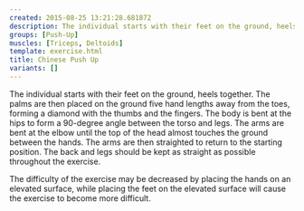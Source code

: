 ```yaml
---
created: 2015-08-25 13:21:28.681872
description: The individual starts with their feet on the ground, heels together.
groups: [Push-Up]
muscles: [Triceps, Deltoids]
template: exercise.html
title: Chinese Push Up
variants: []
---
```

The individual starts with their feet on the ground, heels together. The palms are then placed on the ground five hand lengths away from the toes, forming a diamond with the thumbs and the fingers. The body is bent at the hips to form a 90-degree angle between the torso and legs. The arms are bent at the elbow until the top of the head almost touches the ground between the hands. The arms are then straighted to return to the starting position. The back and legs should be kept as straight as possible throughout the exercise.

The difficulty of the exercise may be decreased by placing the hands on an elevated surface, while placing the feet on the elevated surface will cause the exercise to become more difficult.